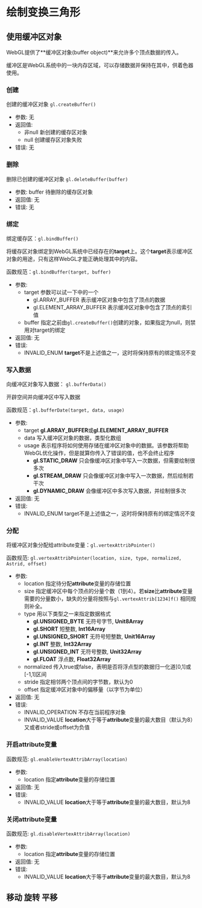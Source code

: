# 绘制变换三角形

## 使用缓冲区对象

WebGL提供了**缓冲区对象(buffer object)**来允许多个顶点数据的传入。

缓冲区是WebGL系统中的一块内存区域，可以存储数据并保持在其中，供着色器使用。

### 创建

创建的缓冲区对象 `gl.createBuffer()`

* 参数:    无
* 返回值:
  * 非null  新创建的缓存区对象
  * null     创建缓存区对象失败
* 错误:    无

### 删除

删除已创建的缓冲区对象 `gl.deleteBuffer(buffer)`

* 参数:   buffer    待删除的缓存区对象
* 返回值:  无
* 错误:    无

### 绑定

绑定缓存区：`gl.bindBuffer()`

将缓存区对象绑定到WebGL系统中已经存在的**target**上。这个**target**表示缓冲区对象的用途，只有这样WebGL才能正确处理其中的内容。

函数规范：`gl.bindBuffer(target, buffer)`

* 参数:
  * target    参数可以试一下中的一个
    * gl.ARRAY_BUFFER    表示缓冲区对象中包含了顶点的数据
    * gl.ELEMENT_ARRAY_BUFFER    表示缓冲区对象中包含了顶点的索引值
  * buffer    指定之前由`gl.createBuffer()`创建的对象，如果指定为null，则禁用对target的绑定
* 返回值:  无
* 错误:
  * INVALID_ENUM    **target**不是上述值之一，这时将保持原有的绑定情况不变

### 写入数据

向缓冲区对象写入数据： `gl.bufferData()`

开辟空间并向缓冲区中写入数据

函数规范：`gl.bufferDate(target, data, usage)`

* 参数:
  * target **gl.ARRAY_BUFFER**或**gl.ELEMENT_ARRAY_BUFFER**
  * data 写入缓冲区对象的数据，类型化数组
  * usage 表示程序将如何使用存储在缓冲区对象中的数据。该参数将帮助WebGL优化操作，但是就算你传入了错误的值，也不会终止程序
    * **gl.STATIC_DRAW** 只会像缓冲区对象中写入一次数据，但需要绘制很多次
    * **gl.STREAM_DRAW** 只会像缓冲区对象中写入一次数据，然后绘制若干次
    * **gl.DYNAMIC_DRAW** 会像缓冲区中多次写入数据，并绘制很多次
* 返回值:  无
* 错误:
  * INVALID_ENUM target不是上述值之一，这时将保持原有的绑定情况不变

### 分配

将缓冲区对象分配给attribute变量：`gl.vertexAttribPointer()`

函数规范: `gl.vertexAttribPointer(location, size, type, normalized, Astrid, offset)`

* 参数:
  * location    指定待分配**attribute**变量的存储位置
  * size        指定缓冲区中每个顶点的分量个数（1到4）。若**size**比**attribute**变量需要的分量数小，缺失的分量将按照与`gl.vertexAttrib[1234]f()`
                相同规则补全。
  * type        用以下类型之一来指定数据格式
    * **gl.UNSIGNED_BYTE**  无符号字节, **Unit8Array**
    * **gl.SHORT**  短整数, **Int16Array**
    * **gl.UNSIGNED_SHORT**  无符号短整数, **Unit16Array**
    * **gl.INT**  整数, **Int32Array**
    * **gl.UNSIGNED_INT**  无符号整数, **Unit32Array**
    * **gl.FLOAT**  浮点数, **Float32Array**
  * normalized  传入true或false，表明是否将浮点型的数据归一化道[0,1]或[-1,1]区间
  * stride      指定相邻两个顶点间的字节数，默认为0
  * offset      指定缓冲区对象中的偏移量（以字节为单位）
* 返回值:  无
* 错误:
  * INVALID_OPERATION  不存在当前程序对象
  * INVALID_VALUE       **location**大于等于**attribute**变量的最大数目（默认为8）又或者stride或offset为负值

### 开启attribute变量

函数规范: `gl.enableVertexAttribArray(location)`

* 参数:
  * location  指定**attribute**变量的存储位置
* 返回值:  无
* 错误:
  * INVALID_VALUE  **location**大于等于**attribute**变量的最大数目，默认为8

### 关闭attribute变量

函数规范: `gl.disableVertexAttribArray(location)`

* 参数:
  * location  指定**attribute**变量的存储位置
* 返回值:  无
* 错误:
  * INVALID_VALUE  **location**大于等于**attribute**变量的最大数目，默认为8

## 移动 旋转 平移